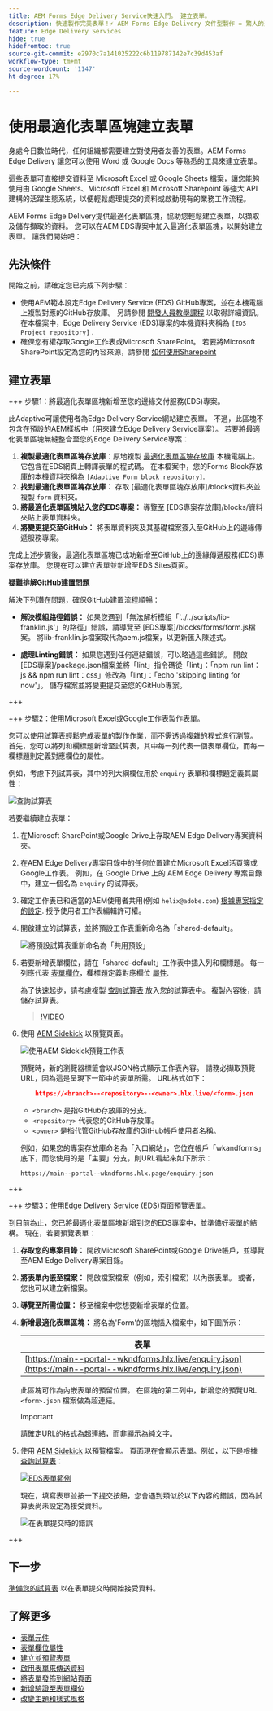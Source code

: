 ```yaml
---
title: AEM Forms Edge Delivery Service快速入門。 建立表單。
description: 快速製作完美表單！⚡ AEM Forms Edge Delivery 文件型製作 = 驚人的速度和 SEO 友善表單，讓使用者更滿意且適用於搜尋引擎。
feature: Edge Delivery Services
hide: true
hidefromtoc: true
source-git-commit: e2970c7a141025222c6b119787142e7c39d453af
workflow-type: tm+mt
source-wordcount: '1147'
ht-degree: 17%

---
```



# 使用最適化表單區塊建立表單

身處今日數位時代，任何組織都需要建立對使用者友善的表單。AEM Forms Edge Delivery 讓您可以使用 Word 或 Google Docs 等熟悉的工具來建立表單。

這些表單可直接提交資料至 Microsoft Excel 或 Google Sheets 檔案，讓您能夠使用由 Google Sheets、Microsoft Excel 和 Microsoft Sharepoint 等強大 API 建構的活躍生態系統，以便輕鬆處理提交的資料或啟動現有的業務工作流程。

AEM Forms Edge Delivery提供最適化表單區塊，協助您輕鬆建立表單，以擷取及儲存擷取的資料。 您可以在AEM EDS專案中加入最適化表單區塊，以開始建立表單。 讓我們開始吧：


## 先決條件

開始之前，請確定您已完成下列步驟：

* 使用AEM範本設定Edge Delivery Service (EDS) GitHub專案，並在本機電腦上複製對應的GitHub存放庫。 另請參閱 [開發人員教學課程](https://www.aem.live/developer/tutorial) 以取得詳細資訊。 在本檔案中，Edge Delivery Service (EDS)專案的本機資料夾稱為 `[EDS Project repository]` .
* 確保您有權存取Google工作表或Microsoft SharePoint。 若要將Microsoft SharePoint設定為您的內容來源，請參閱 [如何使用Sharepoint](https://www.aem.live/docs/setup-customer-sharepoint)



## 建立表單

+++ 步驟1：將最適化表單區塊新增至您的邊緣交付服務(EDS)專案。

此Adaptive可讓使用者為Edge Delivery Service網站建立表單。 不過，此區塊不包含在預設的AEM樣板中（用來建立Edge Delivery Service專案）。 若要將最適化表單區塊無縫整合至您的Edge Delivery Service專案：

1. **複製最適化表單區塊存放庫**：原地複製 [最適化表單區塊存放庫](https://github.com/adobe/afb) 本機電腦上。 它包含在EDS網頁上轉譯表單的程式碼。 在本檔案中，您的Forms Block存放庫的本機資料夾稱為 `[Adaptive Form block repository]`.
1. **找到最適化表單區塊存放庫：** 存取 [最適化表單區塊存放庫]/blocks資料夾並複製 `form` 資料夾。
1. **將最適化表單區塊貼入您的EDS專案：**
導覽至 [EDS專案存放庫]/blocks/資料夾貼上表單資料夾。
1. **將變更提交至GitHub：** 將表單資料夾及其基礎檔案簽入至GitHub上的邊緣傳遞服務專案。

完成上述步驟後，最適化表單區塊已成功新增至GitHub上的邊緣傳遞服務(EDS)專案存放庫。 您現在可以建立表單並新增至EDS Sites頁面。


**疑難排解GitHub建置問題**

解決下列潛在問題，確保GitHub建置流程順暢：

* **解決模組路徑錯誤：**
如果您遇到「無法解析模組「&#39;../../scripts/lib-franklin.js&#39;」的路徑」錯誤，請導覽至 [EDS專案]/blocks/forms/form.js檔案。 將lib-franklin.js檔案取代為aem.js檔案，以更新匯入陳述式。

* **處理Linting錯誤：**
如果您遇到任何連結錯誤，可以略過這些錯誤。 開啟 [EDS專案]/package.json檔案並將「lint」指令碼從「lint」：「npm run lint：js &amp;&amp; npm run lint：css」修改為「lint」：「echo &#39;skipping linting for now&#39;」。 儲存檔案並將變更提交至您的GitHub專案。



+++

+++ 步驟2：使用Microsoft Excel或Google工作表製作表單。

您可以使用試算表輕鬆完成表單的製作作業，而不需透過複雜的程式進行瀏覽。 首先，您可以將列和欄標題新增至試算表，其中每一列代表一個表單欄位，而每一欄標題則定義對應欄位的屬性。

例如，考慮下列試算表，其中的列大綱欄位用於 `enquiry` 表單和欄標題定義其屬性：

![查詢試算表](/help/edge/assets/enquiry-form-spreadsheet.png)

若要繼續建立表單：

1. 在Microsoft SharePoint或Google Drive上存取AEM Edge Delivery專案資料夾。

1. 在AEM Edge Delivery專案目錄中的任何位置建立Microsoft Excel活頁簿或Google工作表。 例如，在 Google Drive 上的 AEM Edge Delivery 專案目錄中，建立一個名為 `enquiry` 的試算表。

1. 確定工作表已和適當的AEM使用者共用(例如 `helix@adobe.com`) [根據專案指定的設定](https://www.aem.live/docs/setup-customer-sharepoint). 授予使用者工作表編輯許可權。

1. 開啟建立的試算表，並將預設工作表重新命名為「shared-default」。

   ![將預設試算表重新命名為「共用預設」](/help/edge/assets/rename-sheet-to-shared-default.png)

1. 若要新增表單欄位，請在「shared-default」工作表中插入列和欄標題。 每一列應代表 [表單欄位](/help/edge/docs/forms/form-components.md)，欄標題定義對應欄位 [屬性](/help/edge/docs/forms/eds-form-field-properties).

   為了快速起步，請考慮複製 [查詢試算表](https://docs.google.com/spreadsheets/d/196lukD028RDK_evBelkOonPxC7w0l_IiJ-Yx3DvMfNk/edit#gid=0) 放入您的試算表中。 複製內容後，請儲存試算表。

   >[!VIDEO](https://video.tv.adobe.com/v/3427468?quality=12&learn=on)


1. 使用 [AEM Sidekick](https://www.aem.live/developer/tutorial#preview-and-publish-your-content) 以預覽頁面。

   ![使用AEM Sidekick預覽工作表](/help/edge/assets/preview-form.png)

   預覽時，新的瀏覽器標籤會以JSON格式顯示工作表內容。 請務必擷取預覽URL，因為這是呈現下一節中的表單所需。 URL格式如下：


   ```JSON
       https://<branch>--<repository>--<owner>.hlx.live/<form>.json
   ```

   * `<branch>` 是指GitHub存放庫的分支。
   * `<repository>` 代表您的GitHub存放庫。
   * `<owner>` 是指代管GitHub存放庫的GitHub帳戶使用者名稱。

   例如，如果您的專案存放庫命名為「入口網站」，它位在帳戶「wkandforms」底下，而您使用的是「主要」分支，則URL看起來如下所示：

   `https://main--portal--wkndforms.hlx.page/enquiry.json`


+++

+++ 步驟3：使用Edge Delivery Service (EDS)頁面預覽表單。


到目前為止，您已將最適化表單區塊新增到您的EDS專案中，並準備好表單的結構。 現在，若要預覽表單：

1. **存取您的專案目錄：** 開啟Microsoft SharePoint或Google Drive帳戶，並導覽至AEM Edge Delivery專案目錄。

1. **將表單內嵌至檔案：** 開啟檔案檔案（例如，索引檔案）以內嵌表單。 或者，您也可以建立新檔案。

1. **導覽至所需位置：** 移至檔案中您想要新增表單的位置。

1. **新增最適化表單區塊：** 將名為&#39;Form&#39;的區塊插入檔案中，如下圖所示：

   | 表單 |
   |---|
   | [https://main--portal--wkndforms.hlx.live/enquiry.json](https://main--portal--wkndforms.hlx.live/enquiry.json) |

   此區塊可作為內嵌表單的預留位置。 在區塊的第二列中，新增您的預覽URL `<form>.json` 檔案做為超連結。

   >[!IMPORTANT]
   >
   >
   > 請確定URL的格式為超連結，而非顯示為純文字。


1. 使用 [AEM Sidekick](https://www.aem.live/developer/tutorial#preview-and-publish-your-content) 以預覽檔案。 頁面現在會顯示表單。例如，以下是根據 [查詢試算表](https://docs.google.com/spreadsheets/d/196lukD028RDK_evBelkOonPxC7w0l_IiJ-Yx3DvMfNk/edit#gid=0)：


   [![EDS表單範例](/help/edge/assets/eds-form.png)](https://main--portal--wkndforms.hlx.live/)

   現在，填寫表單並按一下提交按鈕，您會遇到類似於以下內容的錯誤，因為試算表尚未設定為接受資料。

   ![在表單提交時的錯誤](/help/edge/assets/form-error.png)

+++


## 下一步

[準備您的試算表](/help/edge/docs/forms/submit-forms.md) 以在表單提交時開始接受資料。



## 了解更多

* [表單元件](/help/edge/docs/forms/form-components.md)
* [表單欄位屬性](/help/edge/docs/forms/eds-form-field-properties)
* [建立並預覽表單](/help/edge/docs/forms/create-forms.md)
* [啟用表單來傳送資料](/help/edge/docs/forms/submit-forms.md)
* [將表單發佈到網站頁面](/help/edge/docs/forms/publish-eds-forms.md)
* [新增驗證至表單欄位](/help/edge/docs/forms/validate-forms.md)
* [改變主題和樣式風格](/help/edge/docs/forms/style-theme-forms.md)
